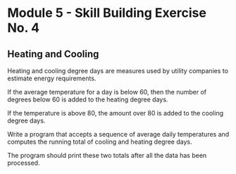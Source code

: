 # Module 5 - Skill Building Exercise No. 4

## Heating and Cooling

Heating and cooling degree days are measures used by utility companies to estimate energy requirements.

If the average temperature for a day is below 60, then the number of degrees below 60 is added to the heating degree days.

If the temperature is above 80, the amount over 80 is added to the cooling degree days. 

Write a program that accepts a sequence of average daily temperatures and computes the running total of cooling and heating degree days. 

The program should print these two totals after all the data has been processed.
